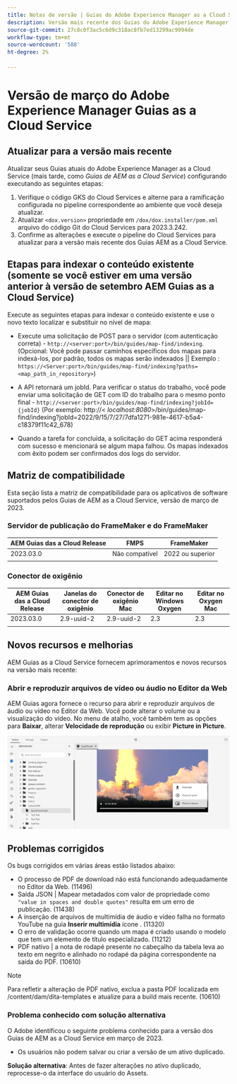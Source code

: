 ```yaml
---
title: Notas de versão | Guias do Adobe Experience Manager as a Cloud Service, versão de março de 2023
description: Versão mais recente dos Guias do Adobe Experience Manager as a Cloud Service
source-git-commit: 27c8c0f3ac5c6d9c318ac8fb7ed13299ac9994de
workflow-type: tm+mt
source-wordcount: '588'
ht-degree: 2%

---
```


# Versão de março do Adobe Experience Manager Guias as a Cloud Service

## Atualizar para a versão mais recente

Atualizar seus Guias atuais do Adobe Experience Manager as a Cloud Service (mais tarde, como *Guias de AEM as a Cloud Service*) configurando executando as seguintes etapas:
1. Verifique o código GKS do Cloud Services e alterne para a ramificação configurada no pipeline correspondente ao ambiente que você deseja atualizar.
2. Atualizar `<dox.version>` propriedade em `/dox/dox.installer/pom.xml` arquivo do código Git do Cloud Services para 2023.3.242.
3. Confirme as alterações e execute o pipeline do Cloud Services para atualizar para a versão mais recente dos Guias AEM as a Cloud Service.

## Etapas para indexar o conteúdo existente (somente se você estiver em uma versão anterior à versão de setembro AEM Guias as a Cloud Service)

Execute as seguintes etapas para indexar o conteúdo existente e use o novo texto localizar e substituir no nível de mapa:

* Execute uma solicitação de POST para o servidor (com autenticação correta) - `http://<server:port>/bin/guides/map-find/indexing`.
(Opcional: Você pode passar caminhos específicos dos mapas para indexá-los, por padrão, todos os mapas serão indexados || Exemplo : `https://<Server:port>/bin/guides/map-find/indexing?paths=<map_path_in_repository>`)

* A API retornará um jobId. Para verificar o status do trabalho, você pode enviar uma solicitação de GET com ID do trabalho para o mesmo ponto final - `http://<server:port>/bin/guides/map-find/indexing?jobId={jobId}`
(Por exemplo: http://&lt;
_localhost:8080_>/bin/guides/map-find/indexing?jobId=2022/9/15/7/27/7dfa1271-981e-4617-b5a4-c18379f11c42_678)

* Quando a tarefa for concluída, a solicitação do GET acima responderá com sucesso e mencionará se algum mapa falhou. Os mapas indexados com êxito podem ser confirmados dos logs do servidor.

## Matriz de compatibilidade

Esta seção lista a matriz de compatibilidade para os aplicativos de software suportados pelos Guias de AEM as a Cloud Service, versão de março de 2023.

### Servidor de publicação do FrameMaker e do FrameMaker

| AEM Guias das a Cloud Release | FMPS | FrameMaker |
| --- | --- | --- |
| 2023.03.0 | Não compatível | 2022 ou superior |
|  |  |  |


### Conector de oxigênio

| AEM Guias das a Cloud Release | Janelas do conector de oxigênio | Conector de oxigênio Mac | Editar no Windows Oxygen | Editar no Oxygen Mac |
| --- | --- | --- | --- | --- |
| 2023.03.0 | 2.9-uuid-2 | 2.9-uuid-2 | 2.3 | 2.3 |
|  |  |  |  |


## Novos recursos e melhorias

AEM Guias as a Cloud Service fornecem aprimoramentos e novos recursos na versão mais recente:

### Abrir e reproduzir arquivos de vídeo ou áudio no Editor da Web

AEM Guias agora fornece o recurso para abrir e reproduzir arquivos de áudio ou vídeo no Editor da Web. Você pode alterar o volume ou a visualização do vídeo. No menu de atalho, você também tem as opções para **Baixar**, alterar **Velocidade de reprodução** ou exibir **Picture in Picture**.

<img src="assets/video-web-editor.png" alt="reproduzir vídeo" width="600">


## Problemas corrigidos

Os bugs corrigidos em várias áreas estão listados abaixo:

* O processo de PDF de download não está funcionando adequadamente no Editor da Web. (11496)
* Saída JSON | Mapear metadados com valor de propriedade como `"value in spaces and double quotes"` resulta em um erro de publicação. (11438)
* A inserção de arquivos de multimídia de áudio e vídeo falha no formato YouTube na guia **Inserir multimídia** ícone . (11320)
* O erro de validação ocorre quando um mapa é criado usando o modelo que tem um elemento de título especializado. (11212)
* PDF nativo | a nota de rodapé presente no cabeçalho da tabela leva ao texto em negrito e alinhado no rodapé da página correspondente na saída do PDF. (10610)
>[!NOTE]
>
>Para refletir a alteração de PDF nativo, exclua a pasta PDF localizada em /content/dam/dita-templates e atualize para a build mais recente. (10610)

### Problema conhecido com solução alternativa

O Adobe identificou o seguinte problema conhecido para a versão dos Guias de AEM as a Cloud Service em março de 2023.

* Os usuários não podem salvar ou criar a versão de um ativo duplicado.

**Solução alternativa**: Antes de fazer alterações no ativo duplicado, reprocesse-o da interface do usuário do Assets.

